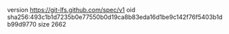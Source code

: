 version https://git-lfs.github.com/spec/v1
oid sha256:493c1b1d7235b0e77550b0d19ca8b83eda16d1be9c142f76f5403b1db99d9770
size 2662
